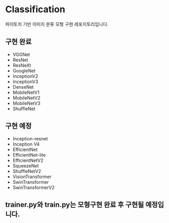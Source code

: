 # Classification
파이토치 기반 이미지 분류 모형 구현 레포지토리입니다.
## 구현 완료
- VGGNet
- ResNet
- ResNeXt
- GoogleNet
- InceptionV2
- InceptionV3
- DenseNet
- MobileNetV1
- MobileNetV2
- MobileNetV3
- ShuffleNet
## 구현 예정
- Inception-resnet
- Inception V4
- EfficientNet
- EfficientNet-lite
- EfficientNetV2
- SqueezeNet
- ShuffleNetV2
- VisionTransformer
- SwinTransformer
- SwinTransformerV2
## trainer.py와 train.py는 모형구현 완료 후 구현될 예정입니다.
